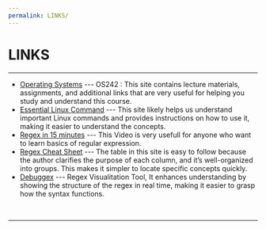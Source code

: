 ```yaml
---
permalink: LINKS/
---
```


# LINKS

<hr>

* [Operating Systems](https://os.vlsm.org) --- OS242 : This site contains lecture materials, assignments, and additional links that are very useful for helping you study and understand this course.
* [Essential Linux Command](https://www.hostinger.com/tutorials/linux-commands) --- This site likely helps us understand important Linux commands and provides instructions on how to use it, making it easier to understand the concepts.
* [Regex in 15 minutes](https://www.youtube.com/watch?v=bgBWp9EIlMM) --- This Video is very usefull for anyone who want to learn basics of regular expression.
* [Regex Cheat Sheet](https://www.rexegg.com/regex-quickstart.php) --- The table in this site is easy to follow because the author clarifies the purpose of each column, and it’s well-organized into groups. This makes it simpler to locate specific concepts quickly. 
* [Debuggex](https://www.debuggex.com/) --- Regex Visualitation Tool, It enhances understanding by showing the structure of the regex in real time, making it easier to grasp how the syntax functions.  
<br>
<hr>
